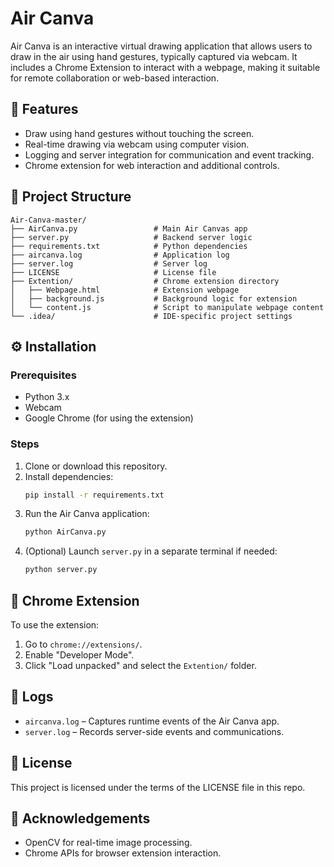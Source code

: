 # Air Canva

Air Canva is an interactive virtual drawing application that allows users to draw in the air using hand gestures, typically captured via webcam. It includes a Chrome Extension to interact with a webpage, making it suitable for remote collaboration or web-based interaction.

## 🧠 Features

- Draw using hand gestures without touching the screen.
- Real-time drawing via webcam using computer vision.
- Logging and server integration for communication and event tracking.
- Chrome extension for web interaction and additional controls.

## 📁 Project Structure

```
Air-Canva-master/
├── AirCanva.py                 # Main Air Canvas app
├── server.py                   # Backend server logic
├── requirements.txt            # Python dependencies
├── aircanva.log                # Application log
├── server.log                  # Server log
├── LICENSE                     # License file
├── Extention/                  # Chrome extension directory
│   ├── Webpage.html            # Extension webpage
│   ├── background.js           # Background logic for extension
│   └── content.js              # Script to manipulate webpage content
└── .idea/                      # IDE-specific project settings
```

## ⚙️ Installation

### Prerequisites
- Python 3.x
- Webcam
- Google Chrome (for using the extension)

### Steps
1. Clone or download this repository.
2. Install dependencies:
   ```bash
   pip install -r requirements.txt
   ```
3. Run the Air Canva application:
   ```bash
   python AirCanva.py
   ```
4. (Optional) Launch `server.py` in a separate terminal if needed:
   ```bash
   python server.py
   ```

## 🧩 Chrome Extension

To use the extension:
1. Go to `chrome://extensions/`.
2. Enable "Developer Mode".
3. Click "Load unpacked" and select the `Extention/` folder.

## 📝 Logs

- `aircanva.log` – Captures runtime events of the Air Canva app.
- `server.log` – Records server-side events and communications.

## 🪪 License

This project is licensed under the terms of the LICENSE file in this repo.

## 🙌 Acknowledgements

- OpenCV for real-time image processing.
- Chrome APIs for browser extension interaction.
